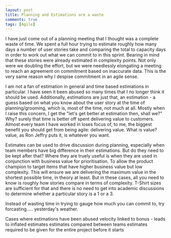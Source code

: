 ```yaml
---
layout: post
title: Planning and Estimations are a waste
comments: true
tags: [Agile]
---
```


I have just come out of a planning meeting that I thought was a complete waste of time. We spent a full hour trying to estimate roughly how many days a number of user stories take and comparing the total to capacity days in order to work out what we can commit to in this sprint. Bearing in mind that these stories were already estimated in complexity points. Not only were we doubling the effort, but we were needlessly elongating a meeting to reach an agreement on commitment based on inaccurate data. This is the very same reason why I despise commitment in an agile sense.

I am not a fan of estimation in general and time based estimations in particular. I have seen it been abused so many times that I no longer think it should be used. Additionally, estimations are just that, an estimation - a guess based on what you know about the user story at the time of planning/grooming, which is, most of the time, not much at all. Mostly when I raise this concern, I get the "let's get better at estimation then, shall we?" Why? surely that time is better off spent delivering value to customers. Almost every team I have worked in loses focus of, to me, the biggest benefit you should get from being agile: delivering value. What is value? value, as Ron Jeffry puts it, is whatever you want.

Estimates can be used to drive discussion during planning, especially when team members have big difference in their estimations. But do they need to be kept after that? Where they are truely useful is when they are used in conjunction with business value for prioritisation. To allow the product champion to target items that have higher business value but low complexity. This will ensure we are delivering the maximum value in the shortest possible time, in theory at least. But in these cases, all you need to know is roughly how stories compare in terms of complexity. T-Shirt sizes are sufficient for that and there is no need to get into academic discussions to determine whether a particular story is a 1 or a 3.

Instead of wasting time in trying to gauge how much you can commit to, try forcasting..... yesterday's weather.

Cases where estimations have been abused
velocity linked to bonus - leads to inflated estimates
estimates compared between teams
estimates required to be given for the entire project before it starts


